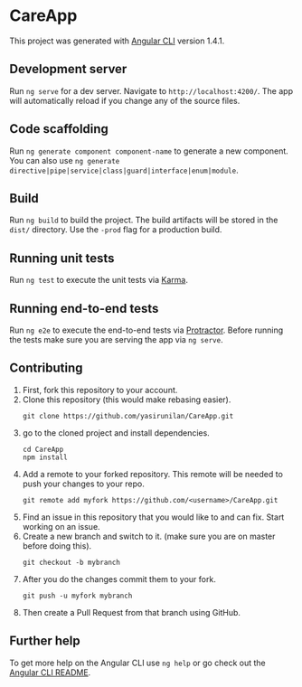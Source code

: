# CareApp

This project was generated with [Angular CLI](https://github.com/angular/angular-cli) version 1.4.1.

## Development server

Run `ng serve` for a dev server. Navigate to `http://localhost:4200/`. The app will automatically reload if you change any of the source files.

## Code scaffolding

Run `ng generate component component-name` to generate a new component. You can also use `ng generate directive|pipe|service|class|guard|interface|enum|module`.

## Build

Run `ng build` to build the project. The build artifacts will be stored in the `dist/` directory. Use the `-prod` flag for a production build.

## Running unit tests

Run `ng test` to execute the unit tests via [Karma](https://karma-runner.github.io).

## Running end-to-end tests

Run `ng e2e` to execute the end-to-end tests via [Protractor](http://www.protractortest.org/).
Before running the tests make sure you are serving the app via `ng serve`.

## Contributing
1) First, fork this repository to your account.
2) Clone this repository (this would make rebasing easier).
   ```
   git clone https://github.com/yasirunilan/CareApp.git
   ```
3) go to the cloned project and install dependencies.
    ```
    cd CareApp
    npm install
    
    ```
4) Add a remote to your forked repository. This remote will be needed to push your changes to your repo.
    ```
    git remote add myfork https://github.com/<username>/CareApp.git
    ```
5) Find an issue in this repository that you would like to and can fix. Start working on an issue.
6) Create a new branch and switch to it. (make sure you are on master before doing this).
    ```
    git checkout -b mybranch
    ```
7) After you do the changes commit them to your fork.
    ```
    git push -u myfork mybranch
    ```
8) Then create a Pull Request from that branch using GitHub.
     
## Further help

To get more help on the Angular CLI use `ng help` or go check out the [Angular CLI README](https://github.com/angular/angular-cli/blob/master/README.md).
